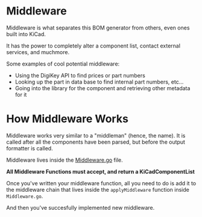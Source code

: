 # Middleware
Middleware is what separates this BOM generator from others, even ones built into
KiCad.

It has the power to completely alter a component list, contact external services, and muchmore.

Some examples of cool potential middleware:
- Using the DigiKey API to find prices or part numbers
- Looking up the part in data base to find internal part numbers, etc...
- Going into the library for the component and retrieving other metadata for it


# How Middleware Works
Middleware works very similar to a "middleman" (hence, the name). It is called after
all the components have been parsed, but before the output formatter is called.

Middleware lives inside the [Middleware.go](Middleware.go) file.

**All Middleware Functions must accept, and return a KiCadComponentList**

Once you've written your middleware function, all you need to do is add it to the
middleware chain that lives inside the `applyMiddleware` function inside `Middleware.go`.

And then you've succesfully implemented new middleware.